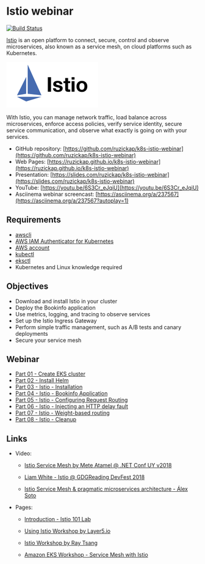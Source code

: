 # Istio webinar

[![Build Status](https://github.com/ruzickap/k8s-istio-webinar/workflows/vuepress-build/badge.svg)](https://github.com/ruzickap/k8s-istio-webinar)

[Istio](https://istio.io/) is an open platform to connect, secure, control
and observe microservices, also known as a service mesh, on cloud platforms
such as Kubernetes.

![Istio](./istio.svg "Istio")

With Istio, you can manage network traffic, load balance across microservices,
enforce access policies, verify service identity, secure service communication,
and observe what exactly is going on with your services.

* GitHub repository: [https://github.com/ruzickap/k8s-istio-webinar](https://github.com/ruzickap/k8s-istio-webinar)
* Web Pages: [https://ruzickap.github.io/k8s-istio-webinar](https://ruzickap.github.io/k8s-istio-webinar)
* Presentation: [https://slides.com/ruzickap/k8s-istio-webinar](https://slides.com/ruzickap/k8s-istio-webinar)
* YouTube: [https://youtu.be/6S3Cr_eJqiU](https://youtu.be/6S3Cr_eJqiU)
* Asciinema webinar screencast: [https://asciinema.org/a/237567](https://asciinema.org/a/237567?autoplay=1)

## Requirements

* [awscli](https://aws.amazon.com/cli/)
* [AWS IAM Authenticator for Kubernetes](https://github.com/kubernetes-sigs/aws-iam-authenticator)
* [AWS account](https://aws.amazon.com/account/)
* [kubectl](https://kubernetes.io/docs/tasks/tools/install-kubectl/)
* [eksctl](https://eksctl.io/)
* Kubernetes and Linux knowledge required

## Objectives

* Download and install Istio in your cluster
* Deploy the Bookinfo application
* Use metrics, logging, and tracing to observe services
* Set up the Istio Ingress Gateway
* Perform simple traffic management, such as A/B tests and canary deployments
* Secure your service mesh

## Webinar

* [Part 01 - Create EKS cluster](https://github.com/ruzickap/k8s-istio-webinar/tree/main/docs/part-01/README.md)
* [Part 02 - Install Helm](https://github.com/ruzickap/k8s-istio-webinar/tree/main/docs/part-02/README.md)
* [Part 03 - Istio - Installation](https://github.com/ruzickap/k8s-istio-webinar/tree/main/docs/part-03/README.md)
* [Part 04 - Istio - Bookinfo Application](https://github.com/ruzickap/k8s-istio-webinar/tree/main/docs/part-04/README.md)
* [Part 05 - Istio - Configuring Request Routing](https://github.com/ruzickap/k8s-istio-webinar/tree/main/docs/part-05/README.md)
* [Part 06 - Istio - Injecting an HTTP delay fault](https://github.com/ruzickap/k8s-istio-webinar/tree/main/docs/part-06/README.md)
* [Part 07 - Istio - Weight-based routing](https://github.com/ruzickap/k8s-istio-webinar/tree/main/docs/part-07/README.md)
* [Part 08 - Istio - Cleanup](https://github.com/ruzickap/k8s-istio-webinar/tree/main/docs/part-08/README.md)

## Links

* Video:

  * [Istio Service Mesh by Mete Atamel @ .NET Conf UY v2018](https://www.youtube.com/watch?v=sh0F7FMFVSI)

  * [Liam White - Istio @ GDGReading DevFest 2018](https://www.youtube.com/watch?v=RVScqW8_liw)

  * [Istio Service Mesh & pragmatic microservices architecture - Álex Soto](https://www.youtube.com/watch?v=OAW5rbttic0)

* Pages:

  * [Introduction - Istio 101 Lab](https://istio101.gitbook.io/lab/workshop/)

  * [Using Istio Workshop by Layer5.io](https://github.com/leecalcote/istio-service-mesh-workshop)

  * [Istio Workshop by Ray Tsang](https://github.com/retroryan/istio-workshop)

  * [Amazon EKS Workshop - Service Mesh with Istio](https://archive.eksworkshop.com/advanced/310_servicemesh_with_istio/)
